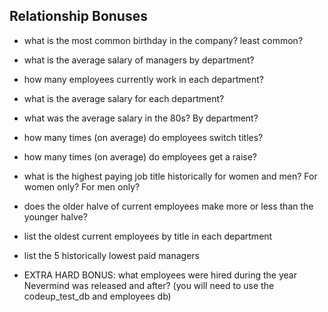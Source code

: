 ## Relationship Bonuses


- what is the most common birthday in the company? least common?

- what is the average salary of managers by department?

- how many employees currently work in each department?

- what is the average salary for each department?

- what was the average salary in the 80s? By department?

- how many times (on average) do employees switch titles?

- how many times (on average) do employees get a raise?

- what is the highest paying job title historically for women and men? For women only? For men only?

- does the older halve of current employees make more or less than the younger halve?

- list the oldest current employees by title in each department

- list the 5 historically lowest paid managers

- EXTRA HARD BONUS: what employees were hired during the year Nevermind was released and after?
(you will need to use the codeup_test_db and employees db)